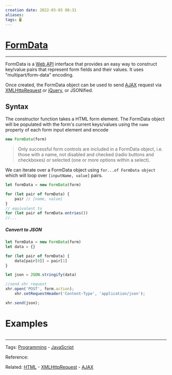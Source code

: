 ```yaml
---
creation date: 2022-03-03 08:31
aliases: 
tags: 🖥️
---
```


# [FormData](FormData.md)
---
FormData is a [Web API](Web%20API.md) interface that provides an easy way to construct key/value pairs that represent form fields and their values. It uses "multipart/form-data" encoding. 

Once created, the FormData object can be used to send [AJAX](./AJAX.md) request via [XMLHttpRequest](./XMLHttpRequest.md) or [jQuery](./jQuery.md), or JSONified. 

 ## Syntax 
 The constructor function takes a HTML form element. The FormData object will be populated with the form's current keys/values using the `name` property of each form input element and encode 
```js
new FormData(form)
```

>Only successful form controls are included in a FormData object, i.e. those with a name, not disabled and checked (radio buttons and checkboxes) or selected (one or more options within a select).


We can iterate over a FormData object using `for...of FormData object` which will loop over `[inputName, value]` pairs. 

```js
let formData = new FormData(form)

for (let pair of formData) {
	pair // [name, value]
}
// equivalent to
for (let pair of formData.entries())
//...
```
##### Convert to JSON
```js
let formData = new FormData(form)
let data = {}

for (let pair of formData) {
	data[pair[0]] = pair[1]
}

let json = JSON.stringify(data)

//send xhr request
xhr.open('POST', form.action);
    xhr.setRequestHeader('Content-Type', 'application/json');

xhr.send(json);
```

# Examples
```js

```



---
Tags: [Programming](Programming.md) - [JavaScript](./JavaScript.md) 

Reference:

Related: [HTML](./HTML.md) - [XMLHttpRequest](./XMLHttpRequest.md) - [AJAX](./AJAX.md) 